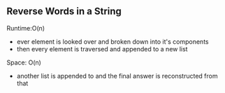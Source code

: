 ## Reverse Words in a String

Runtime:O(n)
- ever element is looked over and broken down into it's components
- then every element is traversed and appended to a new list

Space: O(n)
- another list is appended to and the final answer is reconstructed from that
